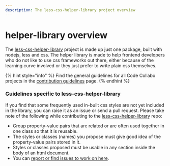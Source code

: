 ```yaml
---
description: The less-css-helper-library project overview
---
```


# helper-library overview

The  [less-css-helper-library](https://github.com/code-collabo/less-css-helper-library) project is made up just one package, built with nodejs, less and css. The helper library is made to help frontend developers who do not like to use css frameworks out there, either because of the learning curve involved or they just prefer to write plain css themselves. 

{% hint style="info" %}
Find the general guidelines for all Code Collabo projects in the [contribution guidelines](https://code-collabo.gitbook.io/docs/contributing) page.
{% endhint %}

### Guidelines specific to less-css-helper-library

If you find that some frequently used in-built css styles are not yet included in the library, you can raise it as an issue or send a pull request. Please take note of the following while contributing to the [less-css-helper-library](https://github.com/code-collabo/less-css-helper-library) repo:

* Group property-value pairs that are related or are often used together in one class so that it is reusable.
* The styles or classes \(names\) you propose must give good idea of the property-value pairs stored in it. 
* Styles or classes proposed must be usable in any section inside the body of an html document.
* You can [report or find issues to work on here](https://github.com/code-collabo/less-css-helper-library/issues).

